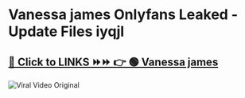 
 # Vanessa james Onlyfans Leaked - Update Files iyqjl

## <h2><a href="https://clipsfans.com/Vanessa_james&ref=git">🔗 Click to LINKS ⏩⏩ 👉 🟢 Vanessa james </a></h2>

<a href="https://clipsfans.com/Vanessa_james&ref=git" rel="nofollow" data-target="animated-image.originalLink"><img src="https://i.ibb.co.com/xMMVF88/686577567.gif" alt="Viral Video Original" style="max-width: 100%; display: inline-block;" data-target="animated-image.originalImage"></a>

